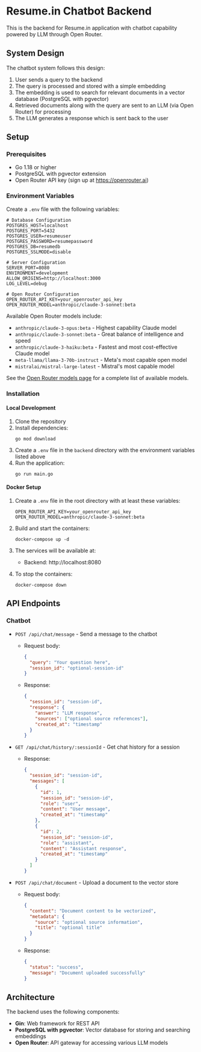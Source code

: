 # Resume.in Chatbot Backend

This is the backend for Resume.in application with chatbot capability powered by LLM through Open Router.

## System Design

The chatbot system follows this design:

1. User sends a query to the backend
2. The query is processed and stored with a simple embedding
3. The embedding is used to search for relevant documents in a vector database (PostgreSQL with pgvector)
4. Retrieved documents along with the query are sent to an LLM (via Open Router) for processing
5. The LLM generates a response which is sent back to the user

## Setup

### Prerequisites

- Go 1.18 or higher
- PostgreSQL with pgvector extension
- Open Router API key (sign up at https://openrouter.ai)

### Environment Variables

Create a `.env` file with the following variables:

```
# Database Configuration
POSTGRES_HOST=localhost
POSTGRES_PORT=5432
POSTGRES_USER=resumeuser
POSTGRES_PASSWORD=resumepassword
POSTGRES_DB=resumedb
POSTGRES_SSLMODE=disable

# Server Configuration
SERVER_PORT=8080
ENVIRONMENT=development
ALLOW_ORIGINS=http://localhost:3000
LOG_LEVEL=debug

# Open Router Configuration
OPEN_ROUTER_API_KEY=your_openrouter_api_key
OPEN_ROUTER_MODEL=anthropic/claude-3-sonnet:beta
```

Available Open Router models include:
- `anthropic/claude-3-opus:beta` - Highest capability Claude model
- `anthropic/claude-3-sonnet:beta` - Great balance of intelligence and speed
- `anthropic/claude-3-haiku:beta` - Fastest and most cost-effective Claude model
- `meta-llama/llama-3-70b-instruct` - Meta's most capable open model
- `mistralai/mistral-large-latest` - Mistral's most capable model

See the [Open Router models page](https://openrouter.ai/models) for a complete list of available models.

### Installation

#### Local Development

1. Clone the repository
2. Install dependencies:
   ```
   go mod download
   ```
3. Create a `.env` file in the `backend` directory with the environment variables listed above
4. Run the application:
   ```
   go run main.go
   ```

#### Docker Setup

1. Create a `.env` file in the root directory with at least these variables:
   ```
   OPEN_ROUTER_API_KEY=your_openrouter_api_key
   OPEN_ROUTER_MODEL=anthropic/claude-3-sonnet:beta
   ```

2. Build and start the containers:
   ```
   docker-compose up -d
   ```

3. The services will be available at:
   - Backend: http://localhost:8080

4. To stop the containers:
   ```
   docker-compose down
   ```

## API Endpoints

### Chatbot

- `POST /api/chat/message` - Send a message to the chatbot
  - Request body:
    ```json
    {
      "query": "Your question here",
      "session_id": "optional-session-id"
    }
    ```
  - Response:
    ```json
    {
      "session_id": "session-id",
      "response": {
        "answer": "LLM response",
        "sources": ["optional source references"],
        "created_at": "timestamp"
      }
    }
    ```

- `GET /api/chat/history/:sessionId` - Get chat history for a session
  - Response:
    ```json
    {
      "session_id": "session-id",
      "messages": [
        {
          "id": 1,
          "session_id": "session-id",
          "role": "user",
          "content": "User message",
          "created_at": "timestamp"
        },
        {
          "id": 2,
          "session_id": "session-id",
          "role": "assistant",
          "content": "Assistant response",
          "created_at": "timestamp"
        }
      ]
    }
    ```

- `POST /api/chat/document` - Upload a document to the vector store
  - Request body:
    ```json
    {
      "content": "Document content to be vectorized",
      "metadata": {
        "source": "optional source information",
        "title": "optional title"
      }
    }
    ```
  - Response:
    ```json
    {
      "status": "success",
      "message": "Document uploaded successfully"
    }
    ```

## Architecture

The backend uses the following components:

- **Gin**: Web framework for REST API
- **PostgreSQL with pgvector**: Vector database for storing and searching embeddings
- **Open Router**: API gateway for accessing various LLM models 